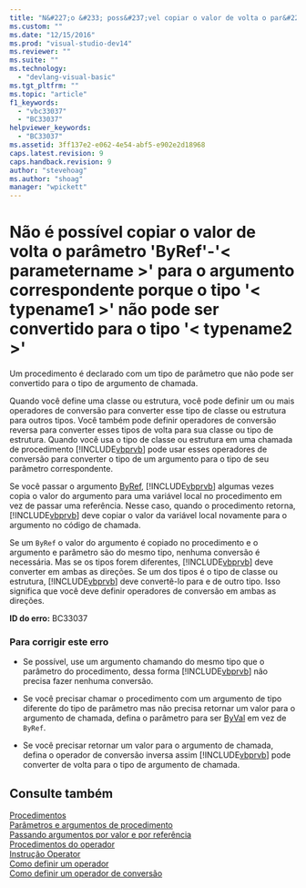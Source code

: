 ```yaml
---
title: "N&#227;o &#233; poss&#237;vel copiar o valor de volta o par&#226;metro &#39;ByRef&#39;-&#39;&lt; parametername &gt;&#39; para o argumento correspondente porque o tipo &#39;&lt; typename1 &gt;&#39; n&#227;o pode ser convertido para o tipo &#39;&lt; typename2 &gt;&#39; | Microsoft Docs"
ms.custom: ""
ms.date: "12/15/2016"
ms.prod: "visual-studio-dev14"
ms.reviewer: ""
ms.suite: ""
ms.technology: 
  - "devlang-visual-basic"
ms.tgt_pltfrm: ""
ms.topic: "article"
f1_keywords: 
  - "vbc33037"
  - "BC33037"
helpviewer_keywords: 
  - "BC33037"
ms.assetid: 3ff137e2-e062-4e54-abf5-e902e2d18968
caps.latest.revision: 9
caps.handback.revision: 9
author: "stevehoag"
ms.author: "shoag"
manager: "wpickett"
---
```

# N&#227;o &#233; poss&#237;vel copiar o valor de volta o par&#226;metro &#39;ByRef&#39;-&#39;&lt; parametername &gt;&#39; para o argumento correspondente porque o tipo &#39;&lt; typename1 &gt;&#39; n&#227;o pode ser convertido para o tipo &#39;&lt; typename2 &gt;&#39;
Um procedimento é declarado com um tipo de parâmetro que não pode ser convertido para o tipo de argumento de chamada.  
  
 Quando você define uma classe ou estrutura, você pode definir um ou mais operadores de conversão para converter esse tipo de classe ou estrutura para outros tipos. Você também pode definir operadores de conversão reversa para converter esses tipos de volta para sua classe ou tipo de estrutura. Quando você usa o tipo de classe ou estrutura em uma chamada de procedimento [!INCLUDE[vbprvb](../../csharp/programming-guide/concepts/linq/includes/vbprvb_md.md)] pode usar esses operadores de conversão para converter o tipo de um argumento para o tipo de seu parâmetro correspondente.  
  
 Se você passar o argumento [ByRef](../../visual-basic/language-reference/modifiers/byref.md), [!INCLUDE[vbprvb](../../csharp/programming-guide/concepts/linq/includes/vbprvb_md.md)] algumas vezes copia o valor do argumento para uma variável local no procedimento em vez de passar uma referência. Nesse caso, quando o procedimento retorna, [!INCLUDE[vbprvb](../../csharp/programming-guide/concepts/linq/includes/vbprvb_md.md)] deve copiar o valor da variável local novamente para o argumento no código de chamada.  
  
 Se um `ByRef` o valor do argumento é copiado no procedimento e o argumento e parâmetro são do mesmo tipo, nenhuma conversão é necessária. Mas se os tipos forem diferentes, [!INCLUDE[vbprvb](../../csharp/programming-guide/concepts/linq/includes/vbprvb_md.md)] deve converter em ambas as direções. Se um dos tipos é o tipo de classe ou estrutura, [!INCLUDE[vbprvb](../../csharp/programming-guide/concepts/linq/includes/vbprvb_md.md)] deve convertê\-lo para e de outro tipo. Isso significa que você deve definir operadores de conversão em ambas as direções.  
  
 **ID do erro:** BC33037  
  
### Para corrigir este erro  
  
-   Se possível, use um argumento chamando do mesmo tipo que o parâmetro do procedimento, dessa forma [!INCLUDE[vbprvb](../../csharp/programming-guide/concepts/linq/includes/vbprvb_md.md)] não precisa fazer nenhuma conversão.  
  
-   Se você precisar chamar o procedimento com um argumento de tipo diferente do tipo de parâmetro mas não precisa retornar um valor para o argumento de chamada, defina o parâmetro para ser [ByVal](../../visual-basic/language-reference/modifiers/byval.md) em vez de `ByRef`.  
  
-   Se você precisar retornar um valor para o argumento de chamada, defina o operador de conversão inversa assim [!INCLUDE[vbprvb](../../csharp/programming-guide/concepts/linq/includes/vbprvb_md.md)] pode converter de volta para o tipo de argumento de chamada.  
  
## Consulte também  
 [Procedimentos](../../visual-basic/programming-guide/language-features/procedures/index.md)   
 [Parâmetros e argumentos de procedimento](../../visual-basic/programming-guide/language-features/procedures/procedure-parameters-and-arguments.md)   
 [Passando argumentos por valor e por referência](../../visual-basic/programming-guide/language-features/procedures/passing-arguments-by-value-and-by-reference.md)   
 [Procedimentos do operador](../../visual-basic/programming-guide/language-features/procedures/operator-procedures.md)   
 [Instrução Operator](../../visual-basic/language-reference/statements/operator-statement.md)   
 [Como definir um operador](../Topic/How%20to:%20Define%20an%20Operator%20\(Visual%20Basic\).md)   
 [Como definir um operador de conversão](../../visual-basic/programming-guide/language-features/procedures/how-to-define-a-conversion-operator.md)